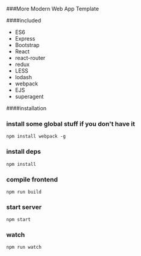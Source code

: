 ###More Modern Web App Template

####included
* ES6
* Express
* Bootstrap
* React
* react-router
* redux
* LESS
* lodash
* webpack
* EJS
* superagent

####installation

### install some global stuff if you don't have it
    npm install webpack -g

### install deps
    npm install

### compile frontend
    npm run build

### start server
    npm start

### watch
    npm run watch
